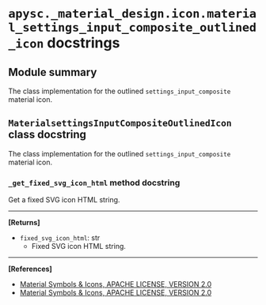 # `apysc._material_design.icon.material_settings_input_composite_outlined_icon` docstrings

## Module summary

The class implementation for the outlined `settings_input_composite` material icon.

## `MaterialsettingsInputCompositeOutlinedIcon` class docstring

The class implementation for the outlined `settings_input_composite` material icon.

### `_get_fixed_svg_icon_html` method docstring

Get a fixed SVG icon HTML string.<hr>

**[Returns]**

- `fixed_svg_icon_html`: str
  - Fixed SVG icon HTML string.

<hr>

**[References]**

- [Material Symbols & Icons, APACHE LICENSE, VERSION 2.0](https://fonts.google.com/icons?icon.size=24&icon.color=%23e8eaed)
- [Material Symbols & Icons, APACHE LICENSE, VERSION 2.0](https://www.apache.org/licenses/LICENSE-2.0.html)